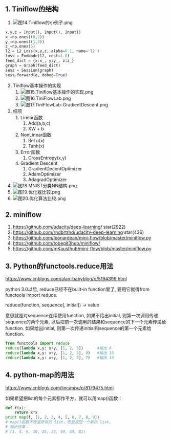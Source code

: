 
## 1. Tiniflow的结构

1. ![图14.Tiniflow的小例子.png](cda/图14.Tiniflow的小例子.png)

```py
x,y,z = Input(), Input(), Input()
x_=np.ones((8,2))
y_=np.ones((1,3))
z_=np.ones(5)
l2 = L2_Loss(x,y,z, alpha=0.1, name='l2')
loss = EndNode(l2, cost=1.0)
feed_dict = {x:x_, y:y_, z:z_}
graph = Graph(feed_dict)
sess = Session(graph)
sess.forward(e, debug=True)
```

2. Tiniflow基本操作的实现
    1. ![图15.Tiniflow基本操作的实现.png](cda/图15.Tiniflow基本操作的实现.png)
    2. ![图16.TiniFlowLab.png](cda/图16.TiniFlowLab.png)
    3. ![图17.TiniFlowLab-GradientDescent.png](cda/图17.TiniFlowLab-GradientDescent.png)
3. 细项
    1. Linear函数
        1. Add(a,b,c)
        2. XW + b
    2. NonLinear函数
        1. ReLu(x)
        2. Tanh(x)
    3. Error函数
        1. CrossEntropy(x,y)
    4. Gradient Descent
        1. GradientDecentOptimizer
        2. AdamOptimizer
        3. AdagradOptimizer
4. ![图18.MNIST分类NN结构.png](cda/图18.MNIST分类NN结构.png)
5. ![图19.优化器比较.png](cda/图19.优化器比较.png)
6. ![图20.优化算法比较.png](cda/图20.优化算法比较.png)


## 2. miniflow

1. https://github.com/udacity/deep-learning/ star(2922)
2. https://github.com/rndbrtrnd/udacity-deep-learning star(436)
3. https://github.com/leonardean/mini-flow/blob/master/miniflow.py
4. https://github.com/tobegit3hub/miniflow/
5. https://github.com/mKausthub/mini-flow/blob/master/miniflow.py

## 3. Python的functools.reduce用法
https://www.cnblogs.com/alan-babyblog/p/5194399.html

python 3.0以后, reduce已经不在built-in function里了, 要用它就得from functools import reduce.

reduce(function, sequence[, initial]) -> value

意思就是对sequence连续使用function, 如果不给出initial, 则第一次调用传递sequence的两个元素, 以后把前一次调用的结果和sequence的下一个元素传递给function. 如果给出initial, 则第一次传递initial和sequence的第一个元素给function.

```py
from functools import reduce 
reduce(lambda x,y: x+y, [1, 2, 3])      #输出 6 
reduce(lambda x,y: x+y, [1, 2, 3], 9)   #输出 15 
reduce(lambda x,y: x+y, [1, 2, 3], 7)   #输出 13 
```
## 4. python-map的用法 
https://www.cnblogs.com/lincappu/p/8179475.html

如果希望把list的每个元素都作平方，就可以用map()函数：
```py
def f(x):
    return x*x
print map(f, [1, 2, 3, 4, 5, 6, 7, 8, 9])
# map()函数不改变原有的 list，而是返回一个新的 list。
# 输出结果：
# [1, 4, 9, 10, 25, 36, 49, 64, 81]
```